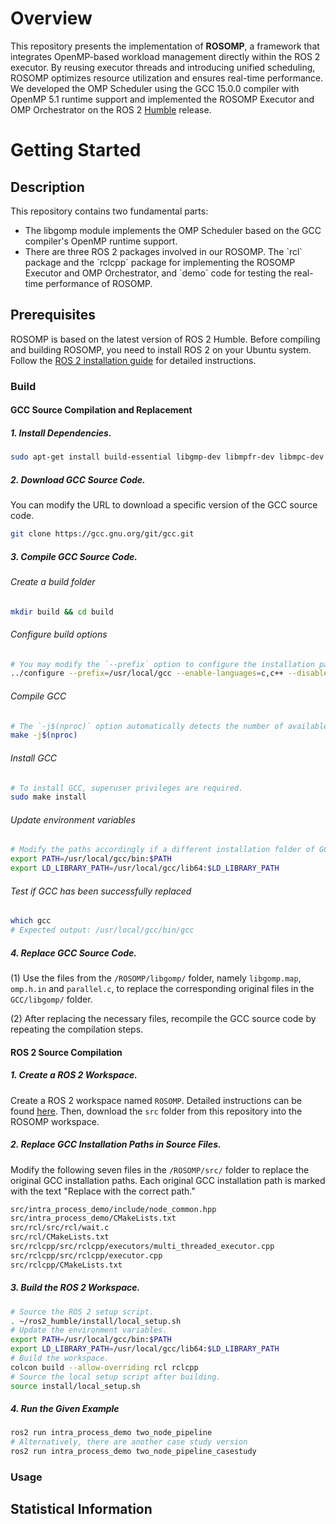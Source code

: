 # Overview
This repository presents the implementation of **ROSOMP**, a framework that integrates OpenMP-based workload management directly within the ROS 2 executor. 
By reusing executor threads and introducing unified scheduling, ROSOMP optimizes resource utilization and ensures real-time performance. 
We developed the OMP Scheduler using the GCC 15.0.0 compiler with OpenMP 5.1 runtime support and implemented the ROSOMP Executor and OMP Orchestrator on the ROS 2 [Humble](https://docs.ros.org/en/humble/index.html) release.

# Getting Started

## Description
This repository contains two fundamental parts:
<ul>
<li> The libgomp module implements the OMP Scheduler based on the GCC compiler's OpenMP runtime support.</li>
<li> There are three ROS 2 packages involved in our ROSOMP. 
The `rcl` package and the `rclcpp` package for implementing the ROSOMP Executor and OMP Orchestrator, and `demo` code for testing the real-time performance of ROSOMP.</li>
</ul>

## Prerequisites
ROSOMP is based on the latest version of ROS 2 Humble. Before compiling and building ROSOMP, you need to install ROS 2 on your Ubuntu system. Follow the [ROS 2 installation guide](https://docs.ros.org/en/humble/Installation/Alternatives/Ubuntu-Development-Setup.html) for detailed instructions.

### Build

#### GCC Source Compilation and Replacement

##### 1. Install Dependencies.
```bash
sudo apt-get install build-essential libgmp-dev libmpfr-dev libmpc-dev flex bison
```

##### 2. Download GCC Source Code.
You can modify the URL to download a specific version of the GCC source code.

```bash
git clone https://gcc.gnu.org/git/gcc.git
```

##### 3. Compile GCC Source Code.

###### Create a build folder
```bash
mkdir build && cd build
```
###### Configure build options
```bash
# You may modify the `--prefix` option to configure the installation path of GCC.
../configure --prefix=/usr/local/gcc --enable-languages=c,c++ --disable-multilib
```

###### Compile GCC
```bash
# The `-j$(nproc)` option automatically detects the number of available CPU cores for parallel compilation.
make -j$(nproc)
```

###### Install GCC
```bash
# To install GCC, superuser privileges are required.
sudo make install
```

###### Update environment variables
```bash
# Modify the paths accordingly if a different installation folder of GCC is chosen.
export PATH=/usr/local/gcc/bin:$PATH
export LD_LIBRARY_PATH=/usr/local/gcc/lib64:$LD_LIBRARY_PATH
```

###### Test if GCC has been successfully replaced
```bash
which gcc
# Expected output: /usr/local/gcc/bin/gcc
```

##### 4. Replace GCC Source Code.

(1) Use the files from the `/ROSOMP/libgomp/` folder, namely `libgomp.map`, `omp.h.in` and `parallel.c`, to replace the corresponding original files in the `GCC/libgomp/` folder.

(2) After replacing the necessary files, recompile the GCC source code by repeating the compilation steps.

#### ROS 2 Source Compilation

##### 1. Create a ROS 2 Workspace.

Create a ROS 2 workspace named `ROSOMP`.
Detailed instructions can be found [here](https://docs.ros.org/en/humble/Tutorials/Beginner-Client-Libraries/Creating-A-Workspace/Creating-A-Workspace.html).
Then, download the `src` folder from this repository into the ROSOMP workspace. 

##### 2. Replace GCC Installation Paths in Source Files.

Modify the following seven files in the `/ROSOMP/src/` folder to replace the original GCC installation paths. 
Each original GCC installation path is marked with the text "Replace with the correct path."

```bash
src/intra_process_demo/include/node_common.hpp
src/intra_process_demo/CMakeLists.txt
src/rcl/src/rcl/wait.c
src/rcl/CMakeLists.txt
src/rclcpp/src/rclcpp/executors/multi_threaded_executor.cpp
src/rclcpp/src/rclcpp/executor.cpp
src/rclcpp/CMakeLists.txt
```

##### 3. Build the ROS 2 Workspace.

```bash
# Source the ROS 2 setup script.
. ~/ros2_humble/install/local_setup.sh
# Update the environment variables.
export PATH=/usr/local/gcc/bin:$PATH 
export LD_LIBRARY_PATH=/usr/local/gcc/lib64:$LD_LIBRARY_PATH 
# Build the workspace.
colcon build --allow-overriding rcl rclcpp
# Source the local setup script after building.
source install/local_setup.sh
```

##### 4. Run the Given Example

```bash
ros2 run intra_process_demo two_node_pipeline
# Alternatively, there are another case study version
ros2 run intra_process_demo two_node_pipeline_casestudy
```

### Usage

## Statistical Information